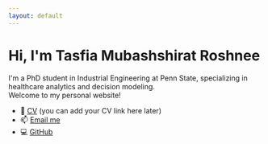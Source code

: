 ```yaml
---
layout: default
---
```


# Hi, I'm Tasfia Mubashshirat Roshnee

I'm a PhD student in Industrial Engineering at Penn State, specializing in healthcare analytics and decision modeling.  
Welcome to my personal website!

- 📄 [CV](#) (you can add your CV link here later)
- 📫 [Email me](mailto:tkm5654@psu.edu)
- 💻 [GitHub](https://github.com/tasfiamroshnee/tmroshnee.github.io)
